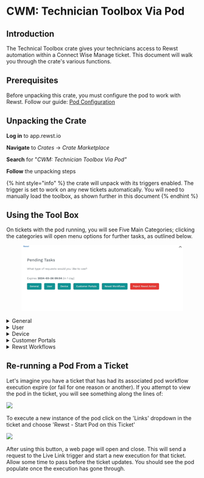 # CWM: Technician Toolbox Via Pod

## Introduction

The Technical Toolbox crate gives your technicians access to Rewst automation within a Connect Wise Manage ticket. This document will walk you through the crate's various functions.&#x20;

## Prerequisites&#x20;

Before unpacking this crate, you must configure the pod to work with Rewst. Follow our guide: [Pod Configuration](../../documentation/integrations/psa/connectwise-manage/pod-configuration.md)

## Unpacking the Crate

**Log in** to app.rewst.io

**Navigate** to _Crates_ -> _Crate Marketplace_

**Search** for "_CWM: Technician Toolbox Via Pod"_

**Follow** the unpacking steps

{% hint style="info" %}
the crate will unpack with its triggers enabled. The trigger is set to work on any new tickets automatically. You will need to manually load the toolbox, as shown further in this document
{% endhint %}

## Using the Tool Box

On tickets with the pod running, you will see Five Main Categories; clicking the categories will open menu options for further tasks, as outlined below.&#x20;

<figure><img src="../../.gitbook/assets/Default View.png" alt=""><figcaption></figcaption></figure>

<details>

<summary>General</summary>

* Run AD Sync

</details>

<details>

<summary>User</summary>

* Reset Contact Password
* Send 2FA Request
* View User Information

</details>

<details>

<summary>Device</summary>

* View Uptime
* View Device Information
* Reboot Device
* Restart Print Spooler

</details>

<details>

<summary>Customer Portals</summary>

* M365
* Exchange
* Azure
* Azure AD
* Teams
* MEM (Intune)

</details>

<details>

<summary>Rewst Workflows</summary>

* Onboarding Form
* Offboarding Form
* Manage Group Membership
* Add User to Mailbox
* Manage MFA

</details>

## Re-running a Pod From a Ticket <a href="#re-running-a-pod-from-a-ticket" id="re-running-a-pod-from-a-ticket"></a>

Let's imagine you have a ticket that has had its associated pod workflow execution expire (or fail for one reason or another). If you attempt to view the pod in the ticket, you will see something along the lines of:

![](https://docs.rewst.help/\~gitbook/image?url=https:%2F%2Fgithub.com%2FRewstApp%2Fdocs.rewst.help%2Fassets%2F121902974%2F7ce5ce24-e338-41a2-99d2-9db4effd218a\&width=768\&dpr=4\&quality=100\&sign=4485813d2fca59f87d7ebaf75fbb0eb0e66b852ed70779a0fbe9c09235bd1edd)

To execute a new instance of the pod click on the 'Links' dropdown in the ticket and choose 'Rewst - Start Pod on this Ticket'

![](https://docs.rewst.help/\~gitbook/image?url=https:%2F%2Fgithub.com%2FRewstApp%2Fdocs.rewst.help%2Fassets%2F121902974%2F058d6794-48ba-4f7d-b5ba-d15b2f295b87\&width=768\&dpr=4\&quality=100\&sign=fdbd48a9a76af19e3a927358ed585e741ad293c8c3d07638f5d8a5f7864b51dc)

After using this button, a web page will open and close. This will send a request to the Live Link trigger and start a new execution for that ticket. Allow some time to pass before the ticket updates. You should see the pod populate once the execution has gone through.
